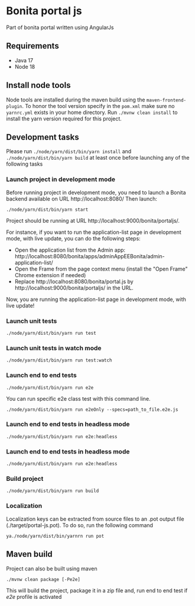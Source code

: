 # Bonita portal js

Part of bonita portal written using AngularJs

## Requirements
- Java 17
- Node 18

## Install node tools
Node tools are installed during the maven build using the `maven-frontend-plugin`.
To honor the tool version specify in the `pom.xml` make sure no `yarnrc.yml` exists in your home directory.
Run `./mvnw clean install` to install the yarn version required for this project.

## Development tasks
Please run `./node/yarn/dist/bin/yarn install` and `./node/yarn/dist/bin/yarn build` at least once before launching any of the following tasks

### Launch project in development mode
Before running project in development mode, you need to launch a Bonita backend available on URL http://localhost:8080/
Then launch:

    ./node/yarn/dist/bin/yarn start
    
Project should be running at URL http://localhost:9000/bonita/portaljs/.

For instance, if you want to run the application-list page in development mode, with live update, you can do the following steps:
- Open the application list from the Admin app: http://localhost:8080/bonita/apps/adminAppEEBonita/admin-application-list/
- Open the Frame from the page context menu (install the "Open Frame" Chrome extension if needed)
- Replace http://localhost:8080/bonita/portal.js by http://localhost:9000/bonita/portaljs/ in the URL.

Now, you are running the application-list page in development mode, with live update!
    
### Launch unit tests
    ./node/yarn/dist/bin/yarn run test

### Launch unit tests in watch mode
    ./node/yarn/dist/bin/yarn run test:watch
    
### Launch end to end tests
    ./node/yarn/dist/bin/yarn run e2e
    
You can run specific e2e class test with this command line.

    ./node/yarn/dist/bin/yarn run e2eOnly --specs=path_to_file.e2e.js

### Launch end to end tests in headless mode
    ./node/yarn/dist/bin/yarn run e2e:headless

### Launch end to end tests in headless mode
    ./node/yarn/dist/bin/yarn run e2e:headless

### Build project
    ./node/yarn/dist/bin/yarn run build

### Localization
Localization keys can be extracted from source files to an .pot output file (./target/portal-js.pot). To do so, run the following command

    ya./node/yarn/dist/bin/yarnrn run pot
    
## Maven build

Project can also be built using maven

    ./mvnw clean package [-Pe2e]

This will build the project, package it in a zip file and, run end to end test if _e2e_ profile is activated
